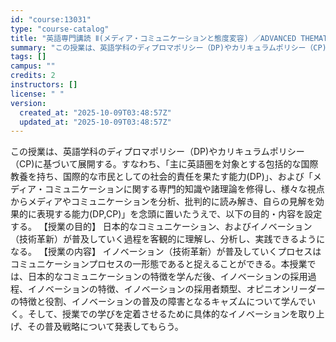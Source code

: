 ```yaml
---
id: "course:13031"
type: "course-catalog"
title: "英語専門講読 Ⅱ(メディア・コミュニケーションと態度変容) ／ADVANCED THEMATIC READING Ⅱ"
summary: "この授業は、英語学科のディプロマポリシー（DP)やカリキュラムポリシー（CP)に基づいて展開する。すなわち、「主に英語圏を対象とする包括的な国際教養を持ち、国際的な市民としての社会的責任を果たす能力(DP)」、および「メディア・コミュニケー…"
tags: []
campus: ""
credits: 2
instructors: []
license: " "
version:
  created_at: "2025-10-09T03:48:57Z"
  updated_at: "2025-10-09T03:48:57Z"
---
```


この授業は、英語学科のディプロマポリシー（DP)やカリキュラムポリシー（CP)に基づいて展開する。すなわち、「主に英語圏を対象とする包括的な国際教養を持ち、国際的な市民としての社会的責任を果たす能力(DP)」、および「メディア・コミュニケーションに関する専門的知識や諸理論を修得し、様々な視点からメディアやコミュニケーションを分析、批判的に読み解き、自らの見解を効果的に表現する能力(DP,CP)」を念頭に置いたうえで、以下の目的・内容を設定する。 【授業の目的】 日本的なコミュニケーション、およびイノベーション（技術革新）が普及していく過程を客観的に理解し、分析し、実践できるようになる。 【授業の内容】 イノベーション（技術革新）が普及していくプロセスはコミュニケーションプロセスの一形態であると捉えることができる。本授業では、日本的なコミュニケーションの特徴を学んだ後、イノベーションの採用過程、イノベーションの特徴、イノベーションの採用者類型、オピニオンリーダーの特徴と役割、イノベーションの普及の障害となるキャズムについて学んでいく。そして、授業での学びを定着させるために具体的なイノベーションを取り上げ、その普及戦略について発表してもらう。
